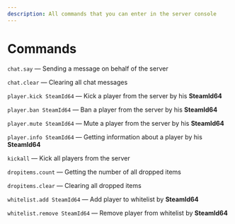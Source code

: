 ```yaml
---
description: All commands that you can enter in the server console
---
```


# Commands

`chat.say` — Sending a message on behalf of the server

`chat.clear` — Clearing all chat messages

`player.kick SteamId64` — Kick a player from the server by his **SteamId64**

`player.ban SteamId64` — Ban a player from the server by his **SteamId64**

`player.mute SteamId64` — Mute a player from the server by his **SteamId64**

`player.info SteamId64` — Getting information about a player by his **SteamId64**

`kickall` — Kick all players from the server

`dropitems.count` — Getting the number of all dropped items

`dropitems.clear` — Clearing all dropped items

`whitelist.add SteamId64` — Add player to whitelist by **SteamId64**

`whitelist.remove SteamId64` — Remove player from whitelist by **SteamId64**
